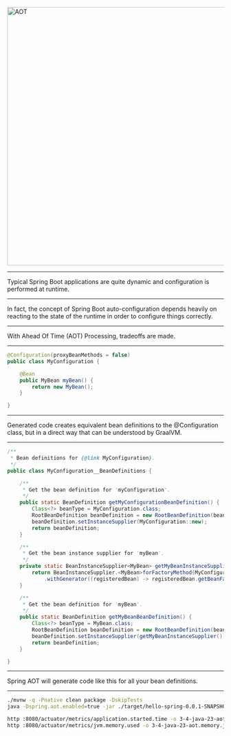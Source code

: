 <img src="images/aot.png" alt="AOT" width="600"/>

---

Typical Spring Boot applications are quite dynamic and configuration is performed at runtime.

---

In fact, the concept of Spring Boot auto-configuration depends heavily on reacting to the state of the runtime in order to configure things correctly.

---

With Ahead Of Time (AOT) Processing, tradeoffs are made.

---

```java
@Configuration(proxyBeanMethods = false)
public class MyConfiguration {

	@Bean
	public MyBean myBean() {
		return new MyBean();
	}

}
```

---

Generated code creates equivalent bean definitions to the @Configuration class,
but in a direct way that can be understood by GraalVM.

---

```java
/**
 * Bean definitions for {@link MyConfiguration}.
 */
public class MyConfiguration__BeanDefinitions {

	/**
	 * Get the bean definition for 'myConfiguration'.
	 */
	public static BeanDefinition getMyConfigurationBeanDefinition() {
		Class<?> beanType = MyConfiguration.class;
		RootBeanDefinition beanDefinition = new RootBeanDefinition(beanType);
		beanDefinition.setInstanceSupplier(MyConfiguration::new);
		return beanDefinition;
	}

	/**
	 * Get the bean instance supplier for 'myBean'.
	 */
	private static BeanInstanceSupplier<MyBean> getMyBeanInstanceSupplier() {
		return BeanInstanceSupplier.<MyBean>forFactoryMethod(MyConfiguration.class, "myBean")
			.withGenerator((registeredBean) -> registeredBean.getBeanFactory().getBean(MyConfiguration.class).myBean());
	}

	/**
	 * Get the bean definition for 'myBean'.
	 */
	public static BeanDefinition getMyBeanBeanDefinition() {
		Class<?> beanType = MyBean.class;
		RootBeanDefinition beanDefinition = new RootBeanDefinition(beanType);
		beanDefinition.setInstanceSupplier(getMyBeanInstanceSupplier());
		return beanDefinition;
	}

}
```

---

Spring AOT will generate code like this for all your bean definitions.

---

```bash
./mvnw -q -Pnative clean package -DskipTests
java -Dspring.aot.enabled=true -jar ./target/hello-spring-0.0.1-SNAPSHOT.jar

http :8080/actuator/metrics/application.started.time -o 3-4-java-23-aot.started.json
http :8080/actuator/metrics/jvm.memory.used -o 3-4-java-23-aot.memory.json
```
